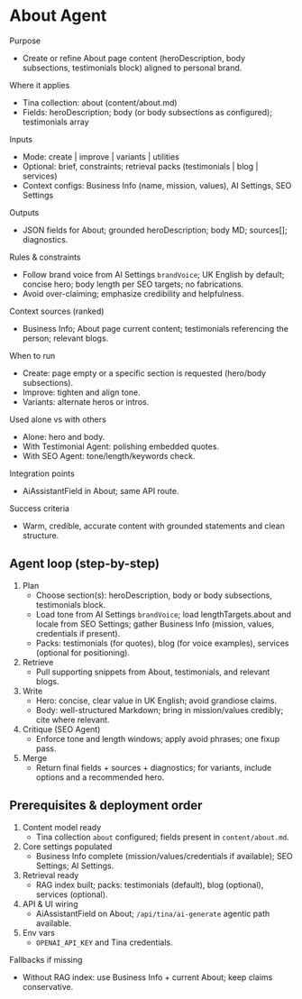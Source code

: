 # About Agent

Purpose
- Create or refine About page content (heroDescription, body subsections, testimonials block) aligned to personal brand.

Where it applies
- Tina collection: about (content/about.md)
- Fields: heroDescription; body (or body subsections as configured); testimonials array

Inputs
- Mode: create | improve | variants | utilities
- Optional: brief, constraints; retrieval packs (testimonials | blog | services)
- Context configs: Business Info (name, mission, values), AI Settings, SEO Settings

Outputs
- JSON fields for About; grounded heroDescription; body MD; sources[]; diagnostics.

Rules & constraints
- Follow brand voice from AI Settings `brandVoice`; UK English by default; concise hero; body length per SEO targets; no fabrications.
- Avoid over-claiming; emphasize credibility and helpfulness.

Context sources (ranked)
- Business Info; About page current content; testimonials referencing the person; relevant blogs.

When to run
- Create: page empty or a specific section is requested (hero/body subsections).
- Improve: tighten and align tone.
- Variants: alternate heros or intros.

Used alone vs with others
- Alone: hero and body.
- With Testimonial Agent: polishing embedded quotes.
- With SEO Agent: tone/length/keywords check.

Integration points
- AiAssistantField in About; same API route.

Success criteria
- Warm, credible, accurate content with grounded statements and clean structure.

## Agent loop (step-by-step)

1) Plan
	- Choose section(s): heroDescription, body or body subsections, testimonials block.
	- Load tone from AI Settings `brandVoice`; load lengthTargets.about and locale from SEO Settings; gather Business Info (mission, values, credentials if present).
	- Packs: testimonials (for quotes), blog (for voice examples), services (optional for positioning).
2) Retrieve
	- Pull supporting snippets from About, testimonials, and relevant blogs.
3) Write
	- Hero: concise, clear value in UK English; avoid grandiose claims.
	- Body: well-structured Markdown; bring in mission/values credibly; cite where relevant.
4) Critique (SEO Agent)
	- Enforce tone and length windows; apply avoid phrases; one fixup pass.
5) Merge
	- Return final fields + sources + diagnostics; for variants, include options and a recommended hero.

## Prerequisites & deployment order
1) Content model ready
	- Tina collection `about` configured; fields present in `content/about.md`.
2) Core settings populated
	- Business Info complete (mission/values/credentials if available); SEO Settings; AI Settings.
3) Retrieval ready
	- RAG index built; packs: testimonials (default), blog (optional), services (optional).
4) API & UI wiring
	- AiAssistantField on About; `/api/tina/ai-generate` agentic path available.
5) Env vars
	- `OPENAI_API_KEY` and Tina credentials.

Fallbacks if missing
- Without RAG index: use Business Info + current About; keep claims conservative.
